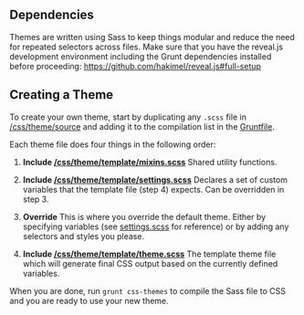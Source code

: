 ## Dependencies

Themes are written using Sass to keep things modular and reduce the need for repeated selectors across files. Make sure that you have the reveal.js development environment including the Grunt dependencies installed before proceeding: https://github.com/hakimel/reveal.js#full-setup

## Creating a Theme

To create your own theme, start by duplicating any ```.scss``` file in [/css/theme/source](https://github.com/hakimel/reveal.js/blob/master/css/theme/source) and adding it to the compilation list in the [Gruntfile](https://github.com/hakimel/reveal.js/blob/master/Gruntfile.js).

Each theme file does four things in the following order:

1. **Include [/css/theme/template/mixins.scss](https://github.com/hakimel/reveal.js/blob/master/css/theme/template/mixins.scss)**
Shared utility functions.

2. **Include [/css/theme/template/settings.scss](https://github.com/hakimel/reveal.js/blob/master/css/theme/template/settings.scss)**
Declares a set of custom variables that the template file (step 4) expects. Can be overridden in step 3.

3. **Override**
This is where you override the default theme. Either by specifying variables (see [settings.scss](https://github.com/hakimel/reveal.js/blob/master/css/theme/template/settings.scss) for reference) or by adding any selectors and styles you please.

4. **Include [/css/theme/template/theme.scss](https://github.com/hakimel/reveal.js/blob/master/css/theme/template/theme.scss)**
The template theme file which will generate final CSS output based on the currently defined variables.

When you are done, run `grunt css-themes` to compile the Sass file to CSS and you are ready to use your new theme.
